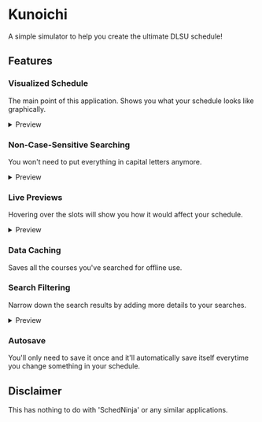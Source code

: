 # Kunoichi
A simple simulator to help you create the ultimate DLSU schedule!
## Features
### Visualized Schedule
The main point of this application. Shows you what your schedule looks like graphically.
<details>
  <summary>Preview</summary>

  No previews yet. Sorry!
</details>

### Non-Case-Sensitive Searching
You won't need to put everything in capital letters anymore.
<details>
  <summary>Preview</summary>

  ![](https://raw.githubusercontent.com/Llyme/Kunoichi/master/preview/search.gif)
</details>

### Live Previews
Hovering over the slots will show you how it would affect your schedule.
<details>
  <summary>Preview</summary>

  ![](https://raw.githubusercontent.com/Llyme/Kunoichi/master/preview/enroll.gif)
</details>

### Data Caching
Saves all the courses you've searched for offline use.

### Search Filtering
Narrow down the search results by adding more details to your searches.
<details>
  <summary>Preview</summary>

  No previews yet. Sorry!
</details>

### Autosave
You'll only need to save it once and it'll automatically save itself everytime you change something in your schedule.

## Disclaimer
This has nothing to do with 'SchedNinja' or any similar applications.
